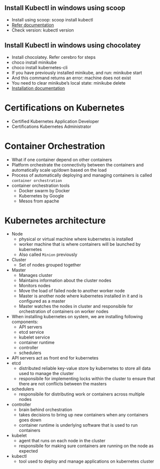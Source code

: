## Install Kubectl in windows using scoop
* Install using scoop: scoop install kubectl
* [Refer documentation](https://kubernetes.io/docs/tasks/tools/install-kubectl/#install-kubectl-on-windows)
* Check version: kubectl version

## Install Kubectl in windows using chocolatey
* Install chocolatey. Refer cerebro for steps
* choco install minikube
* choco install kubernetes-cli
* If you have previously installed minikube, and run: minikube start
* And this command returns an error: machine does not exist
* You need to clear minikube’s local state: minikube delete
* [Installation documentation](https://kubernetes.io/docs/tasks/tools/install-minikube/)

# Certifications on Kubernetes
* Certified Kubernetes Application Developer
* Certifications Kubernetes Administrator

# Container Orchestration
* What if one container depend on other containers
* Platform orchestrate the connectivity between the containers and automatically scale up/down based on the load
* Process of automatically deploying and managing containers is called `container orchestration`
* container orchestration tools
	* Docker swarm by Docker
	* Kubernetes by Google
	* Mesos from apache

# Kubernetes architecture
* Node
	* physical or virtual machine where kubernetes is installed
	* worker machine that is where containers will be launched by kubernetes
	* Also called `Minion` previously
* Cluster
	* Set of nodes grouped together
* Master
	* Manages cluster
	* Maintains information about the cluster nodes
	* Monitors nodes
	* Move the load of failed node to another worker node
	* Master is another node where kubernetes installed in it and is configured as a master
	* Master watches the nodes in cluster and responsibile for orchestration of containers on worker nodes
* When installing kubernetes on system, we are installing following components:
	* API servers
	* etcd service
	* kubelet service
	* container runtime
	* controller
	* schedulers
* API servers act as front end for kubernetes
* etcd
	* distributed reliable key-value store by kubernetes to store all data used to manage the cluster
	* responsibile for implementing locks within the cluster to ensure that there are not conflicts between the masters
* schedulers
	* responsibile for distributing work or containers across multiple nodes
* controller
	* brain behind orchestration
	* takes decisions to bring up new containers when any containers goes down
	* container runtime is underlying software that is used to run containers
* kubelet
	* agent that runs on each node in the cluster
	* responsibile for making sure containers are running on the node as expected
* kubectl
	* tool used to deploy and manage applications on kubernetes cluster